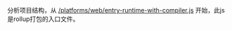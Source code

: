 分析项目结构，从 <a href = "https://github.com/HanLess/vue-analysis/blob/master/%E7%B2%BE%E8%AF%BB%E7%9B%AE%E5%BD%95/src/platforms/web/entry-runtime-with-compiler.md">/platforms/web/entry-runtime-with-compiler.js</a> 开始，此js是rollup打包的入口文件。
